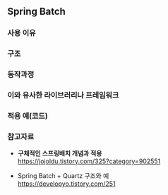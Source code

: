 ## Spring Batch

### 사용 이유

### 구조

### 동작과정

### 이와 유사한 라이브러리나 프레임워크

### 적용 예(코드)


### 참고자료
- **구체적인 스프링배치 개념과 적용**      
https://jojoldu.tistory.com/325?category=902551

- Spring Batch + Quartz 구조와 예   
https://developyo.tistory.com/251
